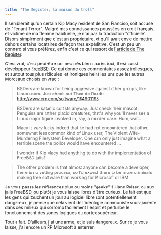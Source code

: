 ```yaml
---
title: "The Register, la maison du troll"
---
```


Il semblerait qu'un certain Kip Macy résident de San Franciso, soit accusé de
"Tenant Terror". Malgré mes connaissances poussées en droit français, et
victime de ma flemme habituelle, je n'ai pas la traduction "officielle".
Disons simplement que c'est un proprietaire, et qu'il avait envie de mettre
dehors certains locataires de façon très expéditive. C'est un peu un connard
si vous préférez, enfin c'est ce qui ressort de [l'article de The
Register](http://www.theregister.co.uk/2008/04/24/kip_macy_arrest/).

C'est vrai, c'est peut-être un mec très bien : après tout, il est aussi
développeur [FreeBSD](http://www.freebsd.org). Ce qui donne des commentaires
assez trollesques, et surtout tous plus ridicules (et ironiques hein) les uns
que les autres. Morceaux choisis en vrac :

> BSDers are known for being aggresive against other groups, like Linux users.
Just check out Theo de Raadt: <http://www.crn.com/software/164901198>

> BSDers are satanic cultists anyway. Just check their mascot. Penguins are
rather placid creatures, that's why you'll never see a Linux major figure
involved in, say, a murder case. Hum, wait...

> Macy is *very* lucky indeed that he had not encountered that other, somewhat
less common kind of Linux user, The Violent Wife-Murdering Filesystem
Developer. One can only just imagine what a terrible scene the police would
have encountered ...

> I wonder if Kip Macy had anything to do with the implementation of FreeBSD
jails?

> The other problem is that almost anyone can become a developer, there is no
vetting process, so I'd expect there to be more criminals making free software
than working for Microsoft or IBM.

Je vous passe les références plus ou moins "geeks" à Hans Reiser, ou aux jails
FreeBSD, ou plutôt je vous laisse libres d'être curieux. Le fait est que les
gens qui touchent un jour au logiciel libre sont potentiellement dangereux, je
pense que cela vient de l'idéologie communiste sous-jacente dans ces milieux
qui corromp facilement l'esprit et perturbe le fonctionnement des zones
logiques du cortex supérieur.

Tout à fait. D'ailleurs, j'ai une arme, et je suis dangereux. Sur ce je vous
laisse, j'ai encore un RP Microsoft à enterrer.

